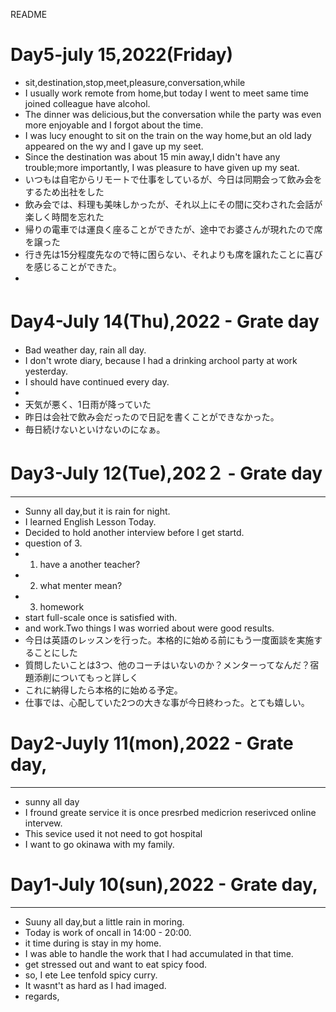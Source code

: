 README
# Day5-july 15,2022(Friday)
- sit,destination,stop,meet,pleasure,conversation,while
- I usually work remote from home,but today I went to meet same time joined colleague have alcohol.
- The dinner was delicious,but the conversation while the party was even more enjoyable and I forgot about the time.
- I was lucy enought to sit on the train on the way home,but an old lady appeared on the wy and I gave up my seet.
- Since the destination was about 15 min away,I didn't  have any trouble;more importantly, I was pleasure to have  given up my seat.
- いつもは自宅からリモートで仕事をしているが、今日は同期会って飲み会をするため出社をした
- 飲み会では、料理も美味しかったが、それ以上にその間に交わされた会話が楽しく時間を忘れた
- 帰りの電車では運良く座ることができたが、途中でお婆さんが現れたので席を譲った
- 行き先は15分程度先なので特に困らない、それよりも席を譲れたことに喜びを感じることができた。
- 


# Day4-July 14(Thu),2022 - Grate day　
- Bad weather day, rain all day.
- I don't wrote diary, because I had a drinking archool party at work yesterday.
- I should have continued every day.
- 
- 天気が悪く、1日雨が降っていた
- 昨日は会社で飲み会だったので日記を書くことができなかった。
- 毎日続けないといけないのになぁ。

# Day3-July 12(Tue),202２ - Grate day
---
- Sunny all day,but it is rain for night.
- I learned English Lesson Today.
- Decided to hold another interview before I get startd.
- question of 3.
- 1. have a another teacher?
- 2. what menter mean?
- 3. homework 
- start full-scale once is satisfied with.
- and work.Two things I was worried about were good results.
- 今日は英語のレッスンを行った。本格的に始める前にもう一度面談を実施することにした
- 質問したいことは3つ、他のコーチはいないのか？メンターってなんだ？宿題添削についてもっと詳しく
- これに納得したら本格的に始める予定。
- 仕事では、心配していた2つの大きな事が今日終わった。とても嬉しい。


# Day2-Juyly 11(mon),2022 - Grate day,
---
- sunny all day
- I fround greate service  it is once presrbed medicrion reserivced online intervew.
- This sevice used it not need to got hospital
- I want to go okinawa with my family.


# Day1-July 10(sun),2022 - Grate day,
---

- Suuny all day,but a little rain in moring.
- Today is work of oncall in 14:00 - 20:00.
- it time during is stay in my home.
- I was able to handle the work that I had accumulated in that time.
- get stressed out and want to eat spicy food.
- so, I ete Lee tenfold spicy curry.
- It wasnt't as hard as I  had imaged.
- regards,
